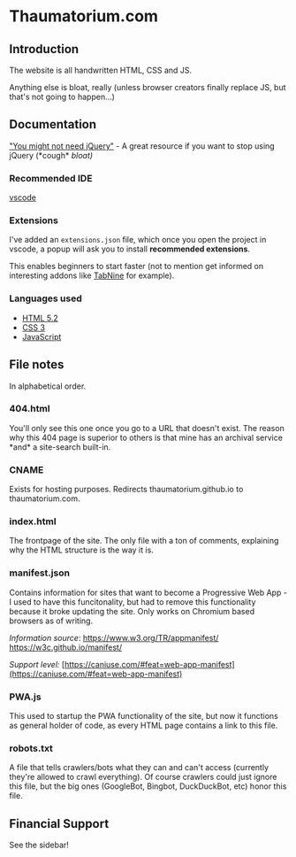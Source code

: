 # Thaumatorium.com

## Introduction

The website is all handwritten HTML, CSS and JS.

Anything else is bloat, really (unless browser creators finally replace JS, but that's not going to happen...)

## Documentation

["You might not need jQuery"](http://youmightnotneedjquery.com/) - A great resource if you want to stop using jQuery (\*cough\* _bloat)_

### Recommended IDE

[vscode](https://code.visualstudio.com/ "visual studio code")

### Extensions

I've added an `extensions.json` file, which once you open the project in vscode, a popup will ask you to install **recommended extensions**.

This enables beginners to start faster (not to mention get informed on interesting addons like [TabNine](https://marketplace.visualstudio.com/items?itemName=TabNine.tabnine-vscode) for example).

### Languages used

- [HTML 5.2](https://html.spec.whatwg.org/dev/)
- [CSS 3](https://www.w3.org/TR/css-2018/#css)
- [JavaScript](https://eloquentjavascript.net/)

## File notes

In alphabetical order.

### 404.html

You'll only see this one once you go to a URL that doesn't exist. The reason why this 404 page is superior to others is that mine has an archival service \*and\* a site-search built-in.

### CNAME

Exists for hosting purposes. Redirects thaumatorium.github.io to thaumatorium.com.

### index.html

The frontpage of the site. The only file with a ton of comments, explaining why the HTML structure is the way it is.

### manifest.json

Contains information for sites that want to become a Progressive Web App - I used to have this funcitonality, but had to remove this functionality because it broke updating the site. Only works on Chromium based browsers as of writing.

_Information source_: https://www.w3.org/TR/appmanifest/ https://w3c.github.io/manifest/

_Support level:_ [https://caniuse.com/#feat=web-app-manifest](https://caniuse.com/#feat=web-app-manifest)

### PWA.js

This used to startup the PWA functionality of the site, but now it functions as general holder of code, as every HTML page contains a link to this file.

### robots.txt

A file that tells crawlers/bots what they can and can't access (currently they're allowed to crawl everything). Of course crawlers could just ignore this file, but the big ones (GoogleBot, Bingbot, DuckDuckBot, etc) honor this file.

## Financial Support

See the sidebar!
